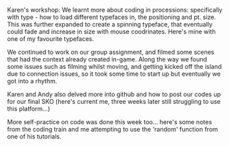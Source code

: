 Karen's workshop: We learnt more about coding in processions: specifically with type - how to load different typefaces in, the positioning and pt. size. This was further expanded to create a spinning typeface, that eventually could fade and increase in size with mouse coodrinates. Here's mine with one of my favourite typefaces. 

We continued to work on our group assignment, and filmed some scenes that had the context already created in-game. Along the way we found some issues such as filming whilst moving, and getting kicked off the island due to connection issues, so it took some time to start up but eventually we got into a rhythm. 

Karen and Andy also delved more into github and how to post our codes up for our final SKO (here's current me, three weeks later still struggling to use this platform...) 

More self-practice on code was done this week too... here's some notes from the coding train and me attempting to use the 'random' function from one of his tutorials. 
